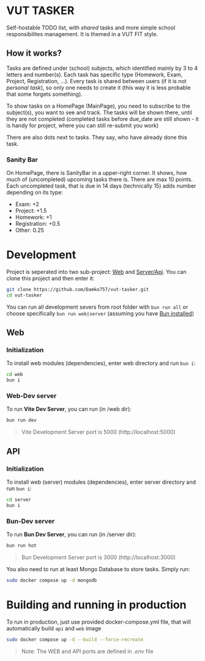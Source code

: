 # VUT TASKER

Self-hostable TODO list, with _shared_ tasks and more simple school responsibilites management. It is themed in a VUT FIT style.

## How it works?

Tasks are defined under (school) subjects, which identified mainly by 3 to 4 letters and number(s). Each task has specific type (Homework, Exam, Project, Registration, ...). Every task is shared between users (if it is not _personal task_), so only one needs to create it (this way it is less probable that some forgets something).

To show tasks on a HomePage (MainPage), you need to subscribe to the subject(s), you want to see and track. The tasks will be shown there, until they are not completed (completed tasks before due_date are still shown - it is handy for project, where you can still re-submit you work)

There are also dots next to tasks. They say, who have already done this task.

### Sanity Bar

On HomePage, there is SanityBar in a upper-right corner. It shows, how much of (uncompleted) upcoming tasks there is. There are max 10 points. Each uncompleted task, that is due in 14 days (technically 15) adds number depending on its type:

- Exam: +2
- Project: +1.5
- Homework: +1
- Registration: +0.5
- Other: 0.25

# Development

Project is seperated into two sub-project: [Web]("#dev-web") and [Server/Api](#dev-api). You can clone this project and then enter it:

```bash
git clone https://github.com/Damko757/vut-tasker.git
cd vut-tasker
```

You can run all development severs from root folder with `bun run all` or choose specifically `bun run web|server` (assuming you have [Bun installed](https://bun.sh/docs/installation))

<a id="dev-web"></a>

## Web

### Initialization

To install web modules (dependencies), enter web directory and run `bun i`:

```bash
cd web
bun i
```

### Web-Dev server

To run **Vite Dev Server**, you can run (in /web dir):

```bash
bun run dev
```

> Vite Development Server port is 5000 (http://localhost:5000)

<a id="dev-api"></a>

## API

### Initialization

To install web (server) modules (dependencies), enter server directory and run `bun i`:

```bash
cd server
bun i
```

### Bun-Dev server

To run **Bun Dev Server**, you can run (in /server dir):

```bash
bun run hot
```
> Bun Development Server port is 3000 (http://localhost:3000)

You also need to run at least Mongo Database to store tasks. Simply run:
```bash
sudo docker compose up -d mongodb 
```

# Building and running in production

To run in production, just use provided docker-compose.yml file, that will automatically build `api` and `web` image 

```bash
sudo docker compose up -d --build --force-recreate
```

> Note: The WEB and API ports are defined in _.env_ file
